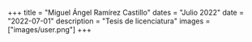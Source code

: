 +++
title = "Miguel Ángel Ramírez Castillo"
dates = "Julio 2022"
date = "2022-07-01"
description = "Tesis de licenciatura"
images = ["images/user.png"]
+++
